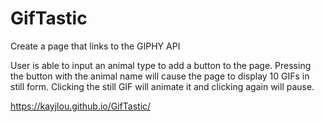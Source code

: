 # GifTastic
Create a page that links to the GIPHY API

User is able to input an animal type to add a button to the page.
Pressing the button with the animal name will cause the page to display 10 GIFs in still form.
Clicking the still GIF will animate it and clicking again will pause.

https://kayjlou.github.io/GifTastic/
